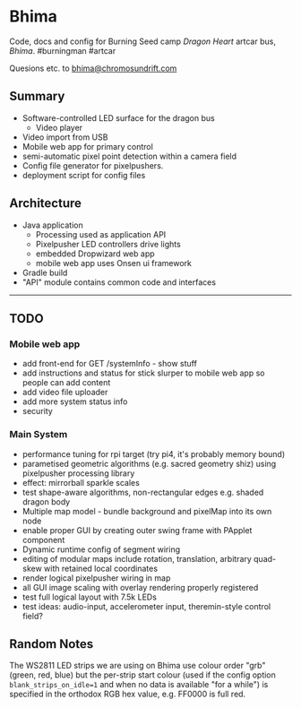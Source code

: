 # Bhima

Code, docs and config for Burning Seed camp _Dragon Heart_ artcar bus, _Bhima_. #burningman #artcar

Quesions etc. to [bhima@chromosundrift.com](mailto:bhima@chromosundrift.com)

## Summary

* Software-controlled LED surface for the dragon bus
    * Video player
* Video import from USB
* Mobile web app for primary control
* semi-automatic pixel point detection within a camera field
* Config file generator for pixelpushers.
* deployment script for config files


## Architecture

* Java application
    * Processing used as application API
    * Pixelpusher LED controllers drive lights
    * embedded Dropwizard web app
    * mobile web app uses Onsen ui framework
* Gradle build
* "API" module contains common code and interfaces 

---

## TODO

### Mobile web app
    
* add front-end for GET /systemInfo - show stuff
* add instructions and status for stick slurper to mobile web app so people can add content
* add video file uploader
* add more system status info 
* security

### Main System

* performance tuning for rpi target (try pi4, it's probably memory bound)
* parametised geometric algorithms (e.g. sacred geometry shiz) using pixelpusher processing library
* effect: mirrorball sparkle scales
* test shape-aware algorithms, non-rectangular edges e.g. shaded dragon body
* Multiple map model - bundle background and pixelMap into its own node
* enable proper GUI by creating outer swing frame with PApplet component
* Dynamic runtime config of segment wiring
* editing of modular maps include rotation, translation, arbitrary quad-skew with retained local coordinates
* render logical pixelpusher wiring in map
* all GUI image scaling with overlay rendering properly registered
* test full logical layout with 7.5k LEDs
* test ideas: audio-input, accelerometer input, theremin-style control field?


## Random Notes

The WS2811 LED strips we are using on Bhima use colour order "grb" (green, red, blue) but the per-strip start colour
(used if the config option `blank_strips_on_idle=1` and when no data is available "for a while") is specified in the
 orthodox RGB hex value, e.g. FF0000 is full red.


